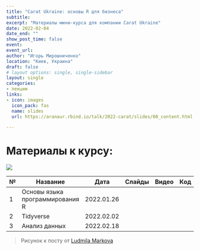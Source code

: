 ```yaml
---
title: "Carat Ukraine: основы R для бизнеса"
subtitle: 
excerpt: "Материалы мини-курса для компании Carat Ukraine"
date: 2022-02-04
date_end: ""
show_post_time: false
event: 
event_url:
author: "Игорь Мирошниченко"
location: "Киев, Украина"
draft: false
# layout options: single, single-sidebar
layout: single
categories:
- лекции
links:
- icon: images
  icon_pack: fas
  name: slides
  url: https://aranaur.rbind.io/talk/2022-carat/slides/00_content.html

---
```

# Материалы к курсу:

![](https://aranaur.rbind.io/talk/2022-carat/slides/img/carat.png) 

| **№** 	| **Название**                       	| **Дата**   	|                                             **Слайды**                                            	| **Видео** 	| **Код** 	| **Задание** |
|-------	|---------------------------------	|------------	|:------------------------------------------------------------------------------------------------:	|:---------:	|:-------:	|:-------:	|
| 1     	| Основы языка программирования R 	| 2022.01.26 	| [<i class="fas fa-images"></i>](https://aranaur.rbind.io/talk/2022-carat/slides/01_intro_r.html) 	|           	|         	| |
| 2 | Tidyverse | 2022.02.02 | [<i class="fas fa-images"></i>](https://aranaur.rbind.io/talk/2022-carat/slides/02_tidyverse.html) | | [<i class="fab fa-r-project"></i>](https://aranaur.rbind.io/talk/2022-carat/files/01_dplyr.R) | [<i class="fas fa-dumbbell"></i>](https://aranaur.rbind.io/talk/2022-carat/homework/01_dplyr.html) |
| 3 | Анализ данных | 2022.02.18 | | | [<i class="fab fa-r-project"></i>](https://aranaur.rbind.io/talk/2022-carat/files/02_sales_analysis.R) | [<i class="fas fa-dumbbell"></i>](https://aranaur.rbind.io/talk/2022-carat/homework/02_sales_analysis.html) |

> Рисунок к посту от [Ludmila Markova](https://www.instagram.com/mi_marko/)
